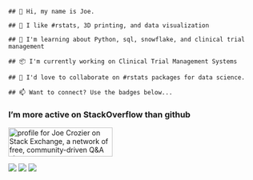     ## 👋 Hi, my name is Joe.

    ## 👀 I like #rstats, 3D printing, and data visualization

    ## 🌱 I'm learning about Python, sql, snowflake, and clinical trial management

    ## 📦 I'm currently working on Clinical Trial Management Systems

    ## 💞 I'd love to collaborate on #rstats packages for data science.

    ## 📫 Want to connect? Use the badges below...

### I’m more active on StackOverflow than github

<a href="https://stackexchange.com/users/5414136"><img src="https://stackexchange.com/users/flair/5414136.png" width="208" height="58" alt="profile for Joe Crozier on Stack Exchange, a network of free, community-driven Q&amp;A sites" title="profile for Joe Crozier on Stack Exchange, a network of free, community-driven Q&amp;A sites"></a>

![](http://github-profile-summary-cards.vercel.app/api/cards/profile-details?username=hareboll&theme=github_dark)
![](http://github-profile-summary-cards.vercel.app/api/cards/stats?username=hareboll&theme=github_dark)
![](http://github-profile-summary-cards.vercel.app/api/cards/repos-per-language?username=hareboll&theme=github_dark)
